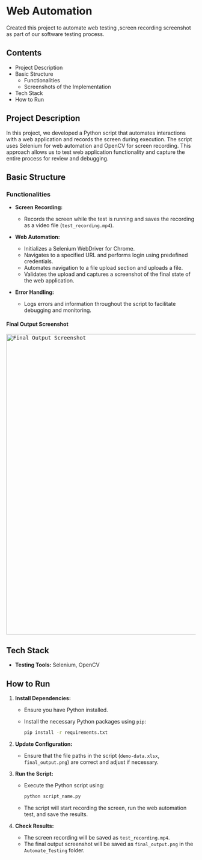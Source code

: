 # Web Automation 

Created this project to automate web testing ,screen recording  screenshot as part of our software testing process.

## Contents

- Project Description
- Basic Structure
  - Functionalities
  - Screenshots of the Implementation
- Tech Stack
- How to Run
  

## Project Description

In this project, we developed a Python script that automates interactions with a web application and records the screen during execution. The script uses Selenium for web automation and OpenCV for screen recording. This approach allows us to test web application functionality and capture the entire process for review and debugging.

## Basic Structure

### Functionalities

- **Screen Recording:**
  - Records the screen while the test is running and saves the recording as a video file (`test_recording.mp4`).

- **Web Automation:**
  - Initializes a Selenium WebDriver for Chrome.
  - Navigates to a specified URL and performs login using predefined credentials.
  - Automates navigation to a file upload section and uploads a file.
  - Validates the upload and captures a screenshot of the final state of the web application.

- **Error Handling:**
  - Logs errors and information throughout the script to facilitate debugging and monitoring.

#### Final Output Screenshot

<kbd><img src="C:/Users/HP/Desktop/Automate_Testing/Final_Output.png" width="800px" alt="Final Output Screenshot"></kbd>

## Tech Stack

- **Testing Tools:** Selenium, OpenCV

## How to Run

1. **Install Dependencies:**
   - Ensure you have Python installed.
   - Install the necessary Python packages using `pip`:

     ```bash
     pip install -r requirements.txt
     ```

3. **Update Configuration:**
   - Ensure that the file paths in the script (`demo-data.xlsx`, `final_output.png`) are correct and adjust if necessary.

4. **Run the Script:**
   - Execute the Python script using:

     ```bash
     python script_name.py
     ```

   - The script will start recording the screen, run the web automation test, and save the results.

5. **Check Results:**
   - The screen recording will be saved as `test_recording.mp4`.
   - The final output screenshot will be saved as `final_output.png` in the `Automate_Testing` folder.



